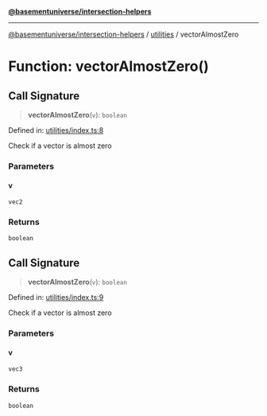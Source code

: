 [**@basementuniverse/intersection-helpers**](../../README.md)

***

[@basementuniverse/intersection-helpers](../../README.md) / [utilities](../README.md) / vectorAlmostZero

# Function: vectorAlmostZero()

## Call Signature

> **vectorAlmostZero**(`v`): `boolean`

Defined in: [utilities/index.ts:8](https://github.com/basementuniverse/intersection-helpers/blob/98a1762f467a7b92d986d7a09e3582c961f718d2/src/utilities/index.ts#L8)

Check if a vector is almost zero

### Parameters

#### v

`vec2`

### Returns

`boolean`

## Call Signature

> **vectorAlmostZero**(`v`): `boolean`

Defined in: [utilities/index.ts:9](https://github.com/basementuniverse/intersection-helpers/blob/98a1762f467a7b92d986d7a09e3582c961f718d2/src/utilities/index.ts#L9)

Check if a vector is almost zero

### Parameters

#### v

`vec3`

### Returns

`boolean`
